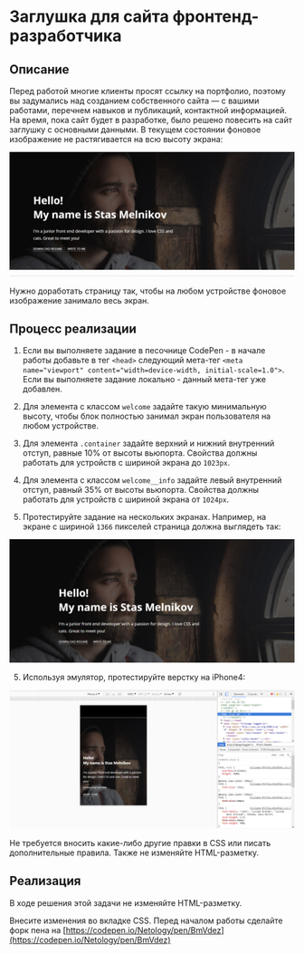 ﻿# Заглушка для сайта фронтенд-разработчика

## Описание

Перед работой многие клиенты просят ссылку на портфолио, поэтому вы задумались над созданием собственного сайта — с вашими работами, перечнем навыков и публикаций, контактной информацией. На время, пока сайт будет в разработке, было решено повесить на сайт заглушку с основными данными. В текущем состоянии фоновое изображение не растягивается на всю высоту экрана:

![Coming soon page current](../../sources/breakpoints-page-current.jpg)

Нужно доработать страницу так, чтобы на любом устройстве фоновое изображение занимало весь экран.

## Процесс реализации

1. Если вы выполняете задание в песочнице CodePen - в начале работы добавьте в тег `<head>` следующий мета-тег `<meta name="viewport" content="width=device-width, initial-scale=1.0">`. Если вы выполняете задание локально - данный мета-тег уже добавлен.

2. Для элемента с классом `welcome` задайте такую минимальную высоту, чтобы блок полностью занимал экран пользователя на любом устройстве.

3. Для элемента `.container` задайте верхний и нижний внутренний отступ, равные 10% от высоты вьюпорта. Свойства должны работать для устройств с шириной экрана до `1023px`.

4. Для элемента с классом `welcome__info` задайте левый внутренний отступ, равный 35% от высоты вьюпорта. Свойства должны работать для устройств с шириной экрана от `1024px`.

5. Протестируйте задание на нескольких экранах. Например, на экране с шириной `1366` пикселей страница должна выглядеть так:

![Coming soon page target](../../sources/breakpoints-page-step0.jpg)

5. Используя эмулятор, протестируйте верстку на iPhone4:

![Coming soon page target small screen](../../sources/breakpoints-page-step1.jpg)

Не требуется вносить какие-либо другие правки в CSS или писать дополнительные правила. Также не изменяйте HTML-разметку.

## Реализация

В ходе решения этой задачи не изменяйте HTML-разметку.

Внесите изменения во вкладке CSS. Перед началом работы сделайте форк пена на [https://codepen.io/Netology/pen/BmVdez](https://codepen.io/Netology/pen/BmVdez)
